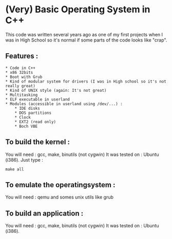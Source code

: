 # (Very) Basic Operating System in C++

This code was written several years ago as one of my first projects when I was in High School so it's normal if some parts of the code looks like "crap".

## Features :

	* Code in C++
	* x86 32bits
	* Boot with Grub
	* Kind of modular system for drivers (I was in High school so it's not really great)
	* Kind of UNIX style (again: It's not great)
	* Multitasking
	* ELF executable in userland
	* Modules (accessible in userland using /dev/...) :
		* IDE disks
		* DOS partitions
		* Clock
		* EXT2 (read only)
		* Boch VBE


## To build the kernel :

You will need : gcc, make, binutils (not cygwin)
It was tested on : Ubuntu (i386).
Just type :

	make all
	
## To emulate the operatingsystem :

You will need : qemu and somes unix utils like grub
	
## To build an application :

You will need : gcc, make, binutils (not cygwin)
It was tested on : Ubuntu (i386).
